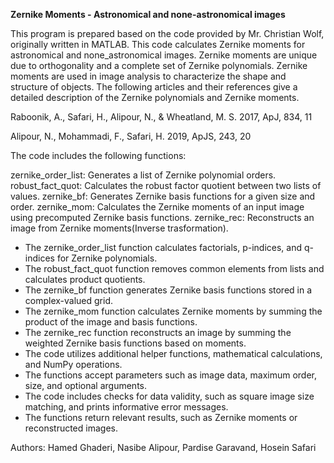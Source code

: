 **Zernike Moments - Astronomical and none-astronomical images**

This program is prepared based on the code provided by Mr. Christian Wolf, originally written in MATLAB. This code calculates Zernike moments for astronomical and none_astronomical images. Zernike moments are unique due to orthogonality and a complete set of Zernike polynomials. Zernike moments are used in image analysis to characterize the shape and structure of objects. The following articles and their references give a detailed description of the Zernike polynomials and Zernike moments.

Raboonik, A., Safari, H., Alipour, N., & Wheatland, M. S. 2017, ApJ, 834, 11

Alipour, N., Mohammadi, F., Safari, H. 2019, ApJS, 243, 20

The code includes the following functions:

zernike_order_list: Generates a list of Zernike polynomial orders.
robust_fact_quot: Calculates the robust factor quotient between two lists of values.
zernike_bf: Generates Zernike basis functions for a given size and order.
zernike_mom: Calculates the Zernike moments of an input image using precomputed Zernike basis functions.
zernike_rec: Reconstructs an image from Zernike moments(Inverse trasformation).

- The zernike_order_list function calculates factorials, p-indices, and q-indices for Zernike polynomials.
- The robust_fact_quot function removes common elements from lists and calculates product quotients.
- The zernike_bf function generates Zernike basis functions stored in a complex-valued grid.
- The zernike_mom function calculates Zernike moments by summing the product of the image and basis functions.
- The zernike_rec function reconstructs an image by summing the weighted Zernike basis functions based on moments.
- The code utilizes additional helper functions, mathematical calculations, and NumPy operations.
- The functions accept parameters such as image data, maximum order, size, and optional arguments.
- The code includes checks for data validity, such as square image size matching, and prints informative error messages.
- The functions return relevant results, such as Zernike moments or reconstructed images.

Authors: Hamed Ghaderi, Nasibe Alipour, Pardise Garavand, Hosein Safari
